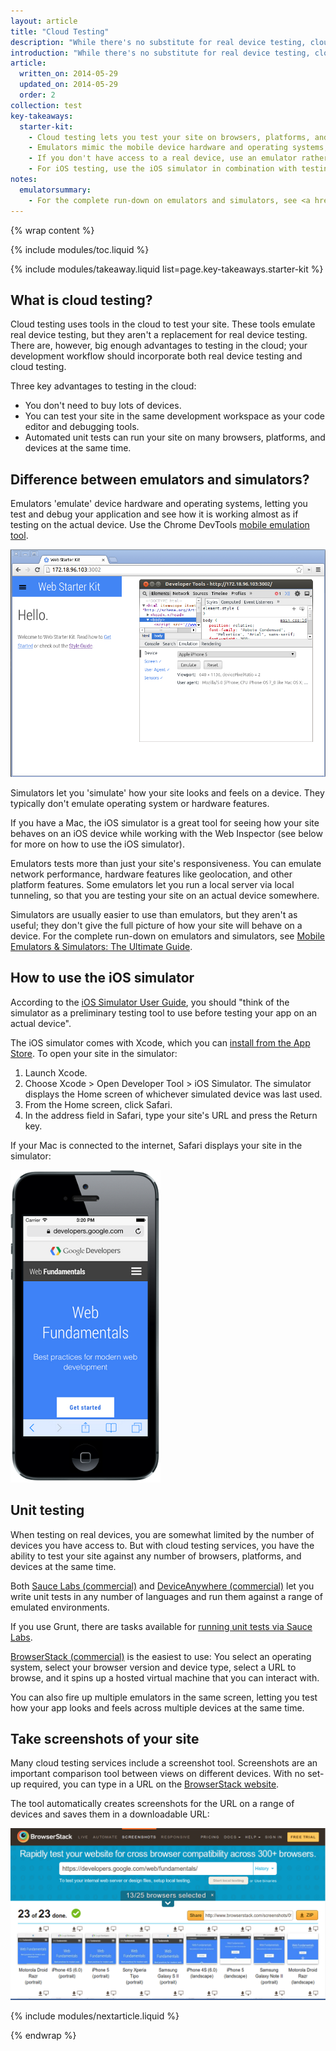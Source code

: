 ```yaml
---
layout: article
title: "Cloud Testing"
description: "While there's no substitute for real device testing, cloud testing gets you most of the way. Your testing story should include both real and cloud-based testing."
introduction: "While there's no substitute for real device testing, cloud testing gets you most of the way. Your testing story should include both real and cloud-based testing."
article:
  written_on: 2014-05-29
  updated_on: 2014-05-29
  order: 2
collection: test
key-takeaways:
  starter-kit:
    - Cloud testing lets you test your site on browsers, platforms, and devices in the cloud; you don't have to own the device to get a relatively good idea of how your site will behave.
    - Emulators mimic the mobile device hardware and operating systems; simulators don't.
    - If you don't have access to a real device, use an emulator rather than a simulator.
    - For iOS testing, use the iOS simulator in combination with testing on real iOS devices.
notes:
  emulatorsummary:
    - For the complete run-down on emulators and simulators, see <a href="http://www.mobilexweb.com/emulators">Mobile Emulators & Simulators: The Ultimate Guide</a>.
---
```

{% wrap content %}

{% include modules/toc.liquid %}

{% include modules/takeaway.liquid list=page.key-takeaways.starter-kit %}

## What is cloud testing?

Cloud testing uses tools in the cloud to test your site.
These tools emulate real device testing,
but they aren't a replacement for real device testing.
There are, however, big enough advantages to testing in the cloud;
your development workflow should incorporate both real device testing and cloud testing.

Three key advantages to testing in the cloud:

* You don't need to buy lots of devices.
* You can test your site in the same development workspace as your code editor and debugging tools.
* Automated unit tests can run your site on many browsers, platforms, and devices at the same time.

## Difference between emulators and simulators?

Emulators 'emulate' device hardware and operating systems,
letting you test and debug your application and see how it is working
almost as if testing on the actual device.
Use the Chrome DevTools [mobile emulation tool]({{site.fundamentals}}/tools/test/emulator.html).

<img src="imgs/emulate.png" class="center" alt="Chrome DevTools emulator">

Simulators let you 'simulate' how your site looks and feels
on a device.
They typically don't emulate operating system or hardware features.

If you have a Mac,
the iOS simulator is a great tool for seeing how your site behaves
on an iOS device while working with the Web Inspector
(see below for more on how to use the iOS simulator).

Emulators tests more than just your site's responsiveness.
You can emulate network performance, hardware features like geolocation,
and other platform features.
Some emulators let you run a local server via local tunneling,
so that you are testing your site on an actual device somewhere.

Simulators are usually easier to use than emulators,
but they aren't as useful; they don't give the full picture
of how your site will behave on a device.
For the complete run-down on emulators and simulators,
see <a href="http://www.mobilexweb.com/emulators">Mobile Emulators & Simulators: The Ultimate Guide</a>.

## How to use the iOS simulator

According to the <a href="https://developer.apple.com/library/ios/documentation/IDEs/Conceptual/iOS_Simulator_Guide/Introduction/Introduction.html">iOS Simulator User Guide</a>,
you should "think of the simulator as a preliminary testing tool to use
before testing your app on an actual device".

The iOS simulator comes with Xcode,
which you can <a href="https://itunes.apple.com/us/app/xcode/id497799835?ls=1&mt=12">install from the App Store</a>.
To open your site in the simulator:

1. Launch Xcode.
2. Choose Xcode > Open Developer Tool > iOS Simulator. The simulator displays the Home screen of whichever simulated device was last used.
3. From the Home screen, click Safari.
4. In the address field in Safari, type your site's URL and press the Return key.

If your Mac is connected to the internet,
Safari displays your site in the simulator:

<img src="imgs/WebFundamentalsIOS.png" class="center" alt="web fundamentals site in iOS simulator">

## Unit testing

When testing on real devices,
you are somewhat limited by the number of devices you have access to.
But with cloud testing services,
you have the ability to test your site against
any number of browsers, platforms, and devices at the same time.

Both <a href="https://saucelabs.com/">Sauce Labs (commercial)</a>
and <a href="http://www.keynote.com/solutions/testing/mobile-testing">DeviceAnywhere (commercial)</a>
let you write unit tests in any number of languages
and run them against a range of emulated environments.

If you use Grunt,
there are tasks available for
<a href="https://www.npmjs.org/package/grunt-saucelabs">running unit tests via Sauce Labs</a>.

<a href="https://www.browserstack.com/automate">BrowserStack (commercial)</a>
is the easiest to use:
You select an operating system, select your browser version and device type,
select a URL to browse, and it spins up a hosted virtual machine
that you can interact with.

You can also fire up multiple emulators in the same screen,
letting you test how your app looks and feels across multiple devices
at the same time.

## Take screenshots of your site

Many cloud testing services include a screenshot tool.
Screenshots are an important comparison tool
between views on different devices. 
With no set-up required,
you can type in a URL on the
<a href="http://www.browserstack.com/responsive">BrowserStack website</a>.

The tool automatically creates screenshots
for the URL on a range of devices and saves them in a downloadable URL:

<img src="imgs/browserstack.png" class="center" alt="screenshots of URL on range of devices">

{% include modules/nextarticle.liquid %}

{% endwrap %}
